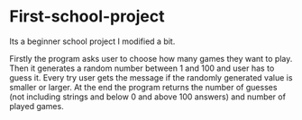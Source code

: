 # First-school-project
Its a beginner school project I modified a bit.

Firstly the program asks user to choose how many games they want to play. Then it generates a random number between 1 and 100 and user has to guess it. Every try user gets the message if the randomly generated value is smaller or larger. At the end the program returns the number of guesses (not including strings and below 0 and above 100 answers) and number of played games.
